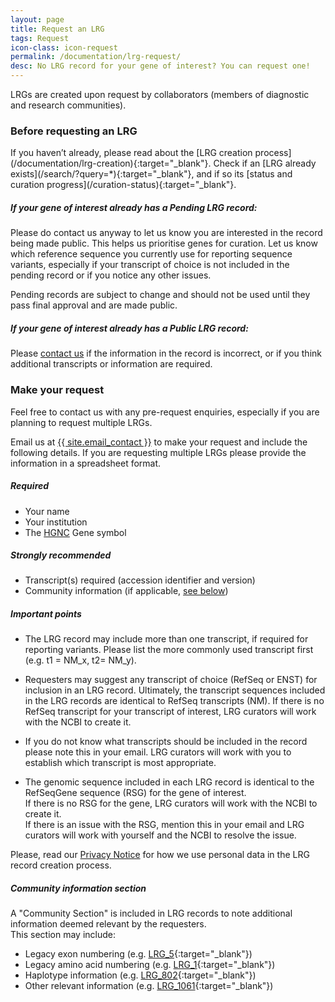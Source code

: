 ```yaml
---
layout: page
title: Request an LRG
tags: Request
icon-class: icon-request
permalink: /documentation/lrg-request/
desc: No LRG record for your gene of interest? You can request one!
---
```



LRGs are created upon request by collaborators (members of diagnostic and research communities).  

<h3 class="icon-stop smaller-icon margin-top-30" id="before-requesting-an-lrg">Before requesting an LRG</h3>

<p>If you haven’t already, please read about the [LRG creation process](/documentation/lrg-creation){:target="_blank"}. Check if an [LRG already exists](/search/?query=*){:target="_blank"}, and if so its [status and curation progress](/curation-status){:target="_blank"}.</p>

<div class="margin-left-20 margin-bottom-20">

  <h5 id="if-your-gene-of-interest-already-has-a-pending-lrg-record">If your gene of interest already has a Pending LRG record:</h5>

  <p>Please do contact us anyway to let us know you are interested in the record being made public. 
  This helps us prioritise genes for curation.  Let us know which reference sequence you currently use for reporting sequence variants, especially if your transcript of choice is not included in the pending record or if you notice any other issues.</p>

  <div class="clearfix margin-bottom-20">
    <div class="left icon-info close-icon-0 note_header lrg_green2_bg"></div>
    <div class="left note_content">Pending records are subject to change and should not be used until they pass final approval and are made public.</div>
  </div>


  <h5 id="if-your-gene-of-interest-already-has-a-public-lrg-record">If your gene of interest already has a Public LRG record:</h5>

  <p>Please <a href="mailto:{{ site.email_contact }}">contact us</a> if the information in the record is incorrect, or if you think additional transcripts or information are required.</p>

</div>

<div class="margin-bottom-40"></div>



<h3 class="icon-request smaller-icon" id="make-your-request">Make your request</h3>

Feel free to contact us with any pre-request enquiries, especially if you are planning to request multiple LRGs.
 
Email us at <a href="mailto:{{ site.email_contact }}">{{ site.email_contact }}</a> to make your request and include the following details. If you
are requesting multiple LRGs please provide the information in a spreadsheet format.
 
<div class="highlight_block margin-bottom-20">
  <h5 id="required" class="margin-top-0">Required</h5>
  <ul>
    <li>Your name</li>
    <li>Your institution</li>
    <li>The <a class="icon-external-link" href="{{ site.urls.hgnc }}" target="_blank">HGNC</a> Gene symbol</li>
  </ul>

  <div class="margin-top-20"></div>

  <h5 id="strongly-recommended">Strongly recommended</h5>
  <ul>
    <li>Transcript(s) required (accession identifier and version)</li>
    <li>Community information (if applicable, <a href="#community-information-section">see below</a>)</li>
  </ul>
</div>


##### Important points
 
* The LRG record may include more than one transcript, if required for reporting variants.
Please list the more commonly used transcript first (e.g. t1 = NM_x, t2= NM_y). 

* Requesters may suggest any transcript of choice (RefSeq or ENST) for inclusion in an LRG record. Ultimately, the transcript sequences included in the LRG records are identical to RefSeq transcripts (NM).  If there is no RefSeq transcript for your transcript of interest, LRG curators will work with the NCBI to create it.
 
* If you do not know what transcripts should be included in the record please note this in your email.  LRG curators will work with you to establish which transcript is most appropriate.
 
* The genomic sequence included in each LRG record is identical to the RefSeqGene sequence (RSG) for the gene of interest.  
If there is no RSG for the gene, LRG curators will work with the NCBI to create it.  
If there is an issue with the RSG, mention this in your email and LRG curators will work with yourself and the NCBI to resolve the issue.

<div class="clearfix margin-bottom-20">
  <div class="left icon-info close-icon-0 note_header lrg_green2_bg"></div>
  <div class="left note_content">Please, read our <a class="icon-external-link icon-documentation smaller-icon close-icon-2" href="{{ site.privacy-notice-creation-link }}" target="_blank">Privacy Notice</a> for how we use personal data in the LRG record creation process.</div>
</div>

<div class="margin-bottom-30"></div>

##### Community information section
 
A "Community Section" is included in LRG records to note additional information deemed relevant by the requesters.  
This section may include:

* Legacy exon numbering (e.g. [LRG_5](/search/?query=LRG_5){:target="_blank"})
* Legacy amino acid numbering (e.g. [LRG_1](/search/?query=LRG_1){:target="_blank"})
* Haplotype information (e.g. [LRG_802](/search/?query=LRG_802){:target="_blank"})
* Other relevant information (e.g. [LRG_1061](/search/?query=LRG_1061){:target="_blank"})
